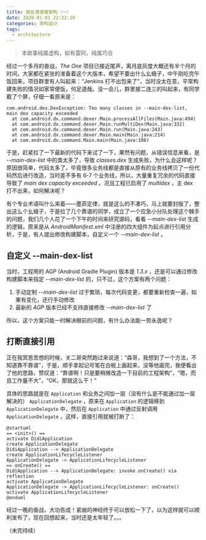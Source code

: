 ```yaml
---
title: 我在滴滴做架构（一）
date: 2020-01-01 22:22:10
categories: 架构设计
tags:
  - architecture
---
```


> 本故事纯属虚构，如有雷同，纯属巧合

经过一个多月的奋战，*The One* 项目已接近尾声，离月底灰度大概还有半个月的时间，大家都在紧张的准备着这个大版本，希望不要出什么幺蛾子，中午刚吃完午饭回来，项目群里有人叫起来：“Jenkins 打不出包来了”，当时没太在意，平常构建失败的情况如家常便饭，何足道哉。没一会儿，群里接二连三的叫起来，有同学截了个屏，仔细一看原来是：

```
com.android.dex.DexException: Too many classes in --main-dex-list, main dex capacity exceeded
  at com.android.dx.command.dexer.Main.processAllFiles(Main.java:494)
  at com.android.dx.command.dexer.Main.runMultiDex(Main.java:332)
  at com.android.dx.command.dexer.Main.run(Main.java:243)
  at com.android.dx.command.dexer.Main.main(Main.java:214)
  at com.android.dx.command.Main.main(Main.java:106)
```

于是，赶紧拉了一下最新的代码下来试了一下，果然有问题，从错误信息来看，是 *\-\-main-dex-list* 中的类太多了，导致 *classes.dex* 生成失败，为什么会这样呢？原因很简单，代码太多了，毕竟很多业务线都是直接从原有的业务线拷贝了一份代码然后进行改造，当时差不多有 6-7 个业务线，所以，大量重复冗余的代码直接导致了 *main dex capacity exceeded* 。况且工程已启用了 *multidex* ，主 dex 打不出来，如何解决呢？

有个专业术语叫什么来着——墨菲定律，就是这么的不凑巧，马上就要封版了，整出这么个幺蛾子，于是拉了几个靠谱的同学，成立了一个应急小分队处理这个棘手的问题，我们几个人花了一个下午的时间来研究源码，看看 *\-\-main-dex-list* 生成的逻辑，原来是从 *AndroidManifest.xml* 中注册的四大组件为起点进行引用分析，于是，有人提出修改构建脚本，自定义一个 *\-\-main-dex-list* 。

## 自定义 \-\-main-dex-list

当时，工程用的 AGP (Android Gradle Plugin) 版本是 *1.3.x* ，还是可以通过修改构建脚本来指定 *\-\-main-dex-list* 的，只不过，这个方案有两个问题：

1. 手动定制 *\-\-main-dex-list* 过于繁琐，每次代码变更，都要重新检查一遍，如果有变化，还行手动修改
1. 最新的 *AGP* 版本已经不支持直接修改 *\-\-main-dex-list* 了

所以，这个方案只能一时解决眼前的问题，有什么办法能一劳永逸呢？

## 打断直接引用

正在我冥思苦想的时候，关二哥突然跑过来说道：“森哥，我想到了一个方法，不知道靠不靠谱”，于是，顺手拿起记号笔在白板上画起来，没等他画完，我便看出了他的思路，赞叹道：“靠谱啊！只是要稍微改造一下目前的工程架构”，“嗯，而且工作量不大”，“OK，那就这么干！”

具体的思路就是在 `Application` 和业务之间加一层（没有什么是不能通过加一层解决的） `ApplicationDelegate` ，原来在 `Application` 的逻辑移到 `ApplicationDelegate` 中，然后在 `Application` 中通过反射调用 `ApplicationDelegate` ，这样，直接引用就被打断了：

```plantuml
@startuml
== <init>() ==
activate DidiApplication
create ApplicationDelegate
DidiApplication --> ApplicationDelegate
create ApplicationLifecycleListener
ApplicationDelegate -> ApplicationLifecycleListener
== onCreate() ==
DidiApplication --> ApplicationDelegate: invoke onCreate() via reflection
activate ApplicationDelegate
ApplicationDelegate -> ApplicationLifecycleListener: onCreate()
activate ApplicationLifecycleListener
@enduml
```

经过一晚的奋战，大功告成！紧崩的神经终于可以放松一下了，以为这样就可以顺利发布了，现在回想起来，当时还是太年轻了。。。

（未完待续）


